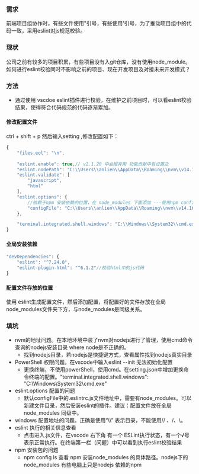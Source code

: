 ### 需求
 前端项目组协作时，有些文件使用"引号，有些使用'引号，为了推动项目组中的代码一致，采用eslint对js规范校验。

### 现状
公司之前有较多的项目积累，有些项目没有入git仓库，没有使用node_module。如何进行eslint校验同时不影响之前的项目、现在开发项目及对接未来开发模式？

### 方法
* 通过使用 vscdoe  eslint插件进行校验，在维护之前项目时，可以看eslint校验结果，使得符合代码规范的代码逐渐累加。

#### 修改配置文件
ctrl + shift + p 然后输入setting ,修改配置如下：
```js
{
    "files.eol": "\n",
    
    "eslint.enable": true,// v2.1.20 中会报弃用 功能贡献中有设置之
    "eslint.nodePath": "C:\\Users\\anlien\\AppData\\Roaming\\nvm\\v14.16.0\\node.exe",
    "eslint.validate": [
        "javascript",
        "html"
    ],
    "eslint.options": {
        //依赖于npm 安装依赖的位置，在 node_modules 下面添加 ---使用npm config ls查看npm安装目录
        "configFile": "C:\\Users\\anlien\\AppData\\Roaming\\nvm\\v14.16.0\\.eslintrc.js"
    },

    "terminal.integrated.shell.windows": "C:\\Windows\\System32\\cmd.exe" 
}
```
#### 全局安装依赖
```js
"devDependencies": {
    "eslint": "^7.24.0",
    "eslint-plugin-html": "^6.1.2"//校验html中的js代码
}
```

#### 配置文件存放的位置
使用 eslint生成配置文件，然后添加配置，将配置好的文件存放在全局node_modules文件夹下方，与node_modules是同级关系。

### 填坑

  - nvm的地址问题。在本地环境中装了nvm对nodejs进行了管理，使用cmd命令查询的nodejs安装目录 where node是不正确的。
    - 找到nodejs目录，若nodejs是快捷键方式，查看属性找到nodejs真实目录
  - PowerShell 权限问题。在vscode中输入eslint --init 无法初始化配置
    - 更换终端，不使用powerShell，使用cmd。在setting.json中增加更换命令终端的配置。"terminal.integrated.shell.windows": "C:\\Windows\\System32\\cmd.exe" 	
  - eslint.options 配置的问题
    - 默认configFile中的.eslintrc.js文件地址中，需要有node_modules。可以新建文件目录，然后安装eslint的插件。建议：配置文件放在全局 node_modules 同级中。
  - windows 配置地址的问题。正确是使用“\\\\” 表示目录，不能使用// 、/、\。
  - eslint 执行的相关信息查看
    - 点击进入.js文件，在vscode 右下角 有一个 ESLint执行状态，有一个√号表示正常执行。在终端第一栏（问题）中可以看到执行eslint校验结果
  - npm 安装包的问题
    - npm config ls 查看 npm 安装node_modules 的具体路径。nodejs下的node_modules 有些电脑上只是nodejs 依赖的npm





    